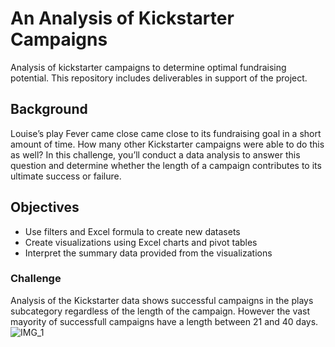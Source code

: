 # An Analysis of Kickstarter Campaigns
Analysis of kickstarter campaigns to determine optimal fundraising potential. This repository includes deliverables in support of the project.

## Background
Louise’s play Fever came close came close to its fundraising goal in a short amount of time. How many other Kickstarter campaigns were able to do this as well? In this challenge, you’ll conduct a data analysis to answer this question and determine whether the length of a campaign contributes to its ultimate success or failure.

## Objectives

* Use filters and Excel formula to create new datasets
* Create visualizations using Excel charts and pivot tables
* Interpret the summary data provided from the visualizations

### Challenge
Analysis of the Kickstarter data shows successful campaigns in the plays subcategory regardless of the length of the campaign. However the vast mayority of successfull campaigns have a length between 21 and 40 days.
![IMG_1](https://github.com/rcelorio/kickstarter-analysis/Module1-OutcomeBasedonCampaignLength.png)
